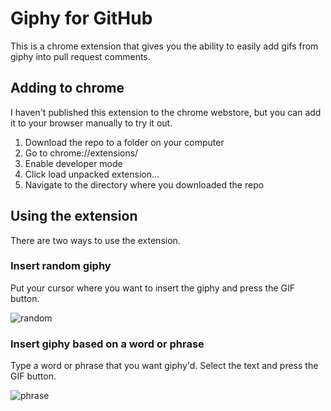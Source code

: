 # Giphy for GitHub
This is a chrome extension that gives you the ability to easily add gifs from giphy into pull request comments.

## Adding to chrome
I haven't published this extension to the chrome webstore, but you can add it to your browser manually to try it out.

1. Download the repo to a folder on your computer
1. Go to chrome://extensions/
1. Enable developer mode
1. Click load unpacked extension...
1. Navigate to the directory where you downloaded the repo

## Using the extension
There are two ways to use the extension.

### Insert random giphy
Put your cursor where you want to insert the giphy and press the GIF button.

![random](https://cloud.githubusercontent.com/assets/4694092/13901134/38e4b60c-edd7-11e5-956c-4cb1bdb4bc63.gif)

### Insert giphy based on a word or phrase
Type a word or phrase that you want giphy'd.
Select the text and press the GIF button.

![phrase](https://cloud.githubusercontent.com/assets/4694092/13901133/38e46d96-edd7-11e5-967e-d1340df1ec68.gif)
